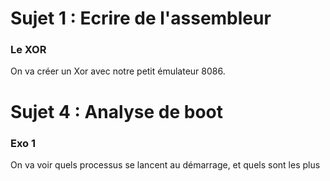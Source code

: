 # Sujet 1 : Ecrire de l'assembleur
### Le XOR
On va créer un Xor avec notre petit émulateur 8086.

# Sujet 4 : Analyse de boot
### Exo 1
On va voir quels processus se lancent au démarrage, et quels sont les plus 
<!--stackedit_data:
eyJoaXN0b3J5IjpbOTk0Nzk0OTA4LC0xMzE0MzQ0OTAxLDg5OT
Y0ODYwLC0zMzI0NTUzNjNdfQ==
-->